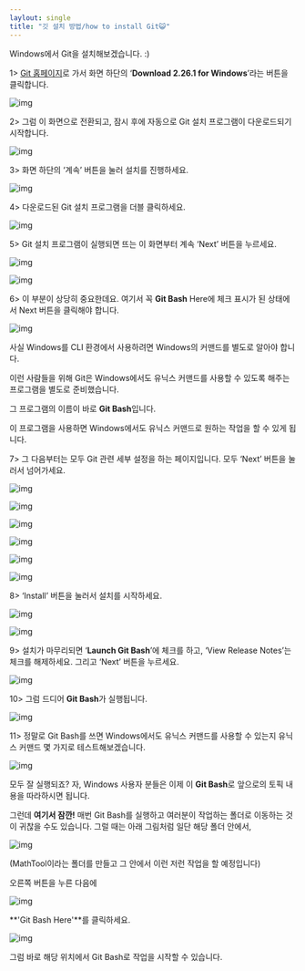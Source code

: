 ```yaml
---
laylout: single
title: "깃 설치 방법/how to install Git😺"
---
```


Windows에서 Git을 설치해보겠습니다. :)

1> [Git 홈페이지](https://git-scm.com/)로 가서 화면 하단의 ‘**Download 2.26.1 for Windows**’라는 버튼을 클릭합니다.



![img](https://blog.kakaocdn.net/dn/bwQQuH/btreMDqjeCn/03ZQOx1OICegxA1kxBVPik/img.png)



2> 그럼 이 화면으로 전환되고, 잠시 후에 자동으로 Git 설치 프로그램이 다운로드되기 시작합니다.



![img](https://blog.kakaocdn.net/dn/Vvcdc/btreLgblott/Cwss8rLAW07pKWtSILHdh1/img.png)



3> 화면 하단의 ‘계속’ 버튼을 눌러 설치를 진행하세요. 



![img](https://blog.kakaocdn.net/dn/cq4Eo9/btreTH6iCQh/RbEegjpukwyVA1dlaFlaoK/img.png)



4> 다운로드된 Git 설치 프로그램을 더블 클릭하세요.



![img](https://blog.kakaocdn.net/dn/m5p9p/btreLLhOIPD/Ttk9snC9nLkFnNcaJIL701/img.png)



5> Git 설치 프로그램이 실행되면 뜨는 이 화면부터 계속 ‘Next’ 버튼을 누르세요. 



![img](https://blog.kakaocdn.net/dn/T2KVT/btreMDRpzVb/uO2C2M6CmYAsIhqvTx3491/img.png)



 



![img](https://blog.kakaocdn.net/dn/bZMPCS/btreRS1i3Rd/AnE1jutAckf7m7hwoWzDA0/img.png)



6> 이 부분이 상당히 중요한데요. 여기서 꼭 **Git Bash** Here에 체크 표시가 된 상태에서 Next 버튼을 클릭해야 합니다. 



![img](https://blog.kakaocdn.net/dn/bR2V4b/btreMCEXtkD/nYQyEYQ8sXCpptKj5lxWi0/img.png)



사실 Windows를 CLI 환경에서 사용하려면 Windows의 커맨드를 별도로 알아야 합니다.



이런 사람들을 위해 Git은 Windows에서도 유닉스 커맨드를 사용할 수 있도록 해주는 프로그램을 별도로 준비했습니다.

그 프로그램의 이름이 바로 **Git Bash**입니다.

이 프로그램을 사용하면 Windows에서도 유닉스 커맨드로 원하는 작업을 할 수 있게 됩니다. 

7> 그 다음부터는 모두 Git 관련 세부 설정을 하는 페이지입니다. 모두 ‘Next’ 버튼을 눌러서 넘어가세요. 



![img](https://blog.kakaocdn.net/dn/bbWmTc/btreKk6mM6N/wDo8RtswKH6YqVEIxwadr1/img.png)

![img](https://blog.kakaocdn.net/dn/VsAeh/btreRSfV2u0/bgbiKum0zxyuQXFbsXH65k/img.png)

![img](https://blog.kakaocdn.net/dn/dF2anN/btreLLWpRTF/TwQ8WzHo4lZjPKP5rkD8g0/img.png)



 



![img](https://blog.kakaocdn.net/dn/S0OIV/btreLJ5pJV8/zfZrwGDyoKsHsB8GcX6WWk/img.png)

![img](https://blog.kakaocdn.net/dn/bK3YzQ/btreTIjQbJ7/vdPufhbD3Kop5jOJFkeQ10/img.png)

![img](https://blog.kakaocdn.net/dn/HLSrl/btreKkL3GdI/07wlreTpLp05MD5qtTQM5k/img.png)



8> ‘Install’ 버튼을 눌러서 설치를 시작하세요. 



![img](https://blog.kakaocdn.net/dn/dwnhu6/btreMCSumUO/7iH8Ca6G45kK7GRnzpkrkk/img.png)

![img](https://blog.kakaocdn.net/dn/cppr2i/btreKI0d8lD/C0NuCtKF97yoKirfum9cL1/img.png)



9> 설치가 마무리되면 ‘**Launch Git Bash**’에 체크를 하고, ‘View Release Notes’는 체크를 해제하세요. 그리고 ‘Next’ 버튼을 누르세요. 



![img](https://blog.kakaocdn.net/dn/cAhExp/btreRTlCvwZ/j2RKQpmy2MwC4KgxbI86Q1/img.png)



10> 그럼 드디어 **Git Bash**가 실행됩니다. 



![img](https://blog.kakaocdn.net/dn/D9eaU/btreRS1i3SQ/Ogpw491u21WZpF2TAtf5S0/img.png)



11> 정말로 Git Bash를 쓰면 Windows에서도 유닉스 커맨드를 사용할 수 있는지 유닉스 커맨드 몇 가지로 테스트해보겠습니다. 



![img](https://blog.kakaocdn.net/dn/7VpBW/btreTJbY94w/ca4Leq06hf9TSW8vzxk6uk/img.png)



모두 잘 실행되죠? 자, Windows 사용자 분들은 이제 이 **Git Bash**로 앞으로의 토픽 내용을 따라하시면 됩니다.

그런데 **여기서 잠깐!** 매번 Git Bash를 실행하고 여러분이 작업하는 폴더로 이동하는 것이 귀찮을 수도 있습니다. 그럴 때는 아래 그림처럼 일단 해당 폴더 안에서,



![img](https://blog.kakaocdn.net/dn/IeZoB/btreTIqBah5/2voNi7h1e81SVdmynNEjxK/img.png)



(MathTool이라는 폴더를 만들고 그 안에서 이런 저런 작업을 할 예정입니다)

오른쪽 버튼을 누른 다음에



![img](https://blog.kakaocdn.net/dn/V90wj/btreRSNL1Jt/Iem0JTJv5sakNYMcj4Ydh0/img.png)



**'Git Bash Here'**를 클릭하세요.



![img](https://blog.kakaocdn.net/dn/boUsCv/btreRTsnylk/cDPcOdmrpHYN5ecrg5SWYk/img.png)



그럼 바로 해당 위치에서 Git Bash로 작업을 시작할 수 있습니다.


